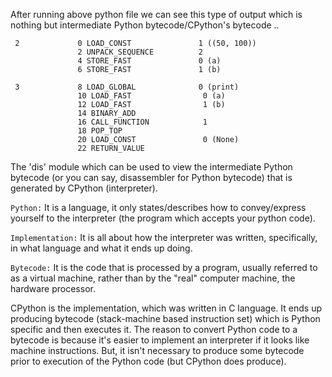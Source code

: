 After running above python file we can see this type of output which is nothing but intermediate Python bytecode/CPython's bytecode ..

     2             0 LOAD_CONST               1 ((50, 100))
                   2 UNPACK_SEQUENCE          2
                   4 STORE_FAST               0 (a)
                   6 STORE_FAST               1 (b)

     3             8 LOAD_GLOBAL              0 (print)
                   10 LOAD_FAST                0 (a)
                   12 LOAD_FAST                1 (b)
                   14 BINARY_ADD
                   16 CALL_FUNCTION            1
                   18 POP_TOP
                   20 LOAD_CONST               0 (None)
                   22 RETURN_VALUE
                   

The 'dis' module which can be used to view the intermediate Python bytecode (or you can say, disassembler for Python bytecode) that is generated by CPython (interpreter).


`Python:` It is a language, it only states/describes how to convey/express yourself to the interpreter (the program which accepts your python code).

`Implementation:` It is all about how the interpreter was written, specifically, in what language and what it ends up doing.

`Bytecode:` It is the code that is processed by a program, usually referred to as a virtual machine, rather than by the "real" computer machine, the hardware processor.

CPython is the implementation, which was written in C language. It ends up producing bytecode (stack-machine based instruction set) which is Python specific and then executes it. The reason to convert Python code to a bytecode is because it's easier to implement an interpreter if it looks like machine instructions. But, it isn't necessary to produce some bytecode prior to execution of the Python code (but CPython does produce).
